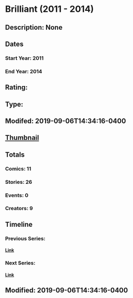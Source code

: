 # Brilliant (2011 - 2014)
## Description: None
## Dates
### Start Year: 2011
### End Year: 2014
## Rating: 
## Type: 
## Modifed: 2019-09-06T14:34:16-0400
## [Thumbnail](http://i.annihil.us/u/prod/marvel/i/mg/6/20/51e05681c0fa8.jpg)
## Totals
### Comics: 11
### Stories: 26
### Events: 0
### Creators: 9
## Timeline
### Previous Series: 
#### [Link]()
### Next Series: 
#### [Link]()
## Modified: 2019-09-06T14:34:16-0400